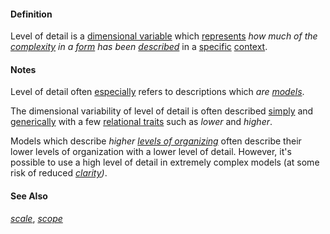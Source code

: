 #### Definition

Level of detail is a [dimensional variable](https://github.com/gcassel/Modular-Organization-Terminology/blob/master/compound-terms/dimensional-variable.md) which [represents](https://github.com/gcassel/Modular-Organization-Terminology/blob/master/terms/represent.md) *how much of the [complexity](https://github.com/gcassel/Modular-Organization-Terminology/blob/master/terms/complexity.md) in a [form](https://github.com/gcassel/Modular-Organization-Terminology/blob/master/terms/form.md) has been [described](https://github.com/gcassel/Modular-Organization-Terminology/blob/master/terms/describe.md)* in a [specific](https://github.com/gcassel/Modular-Organization-Terminology/blob/master/terms/specific.md) [context](https://github.com/gcassel/Modular-Organization-Terminology/blob/master/terms/context.md).
		
#### Notes

Level of detail often [especially](https://github.com/gcassel/Modular-Organization-Terminology/blob/master/terms/specialize.md) refers to descriptions which *are [models](https://github.com/gcassel/Modular-Organization-Terminology/blob/master/terms/model.md)*.
		
The dimensional variability of level of detail is often described [simply](https://github.com/gcassel/Modular-Organization-Terminology/blob/master/terms/simplicity.md) and [generically](https://github.com/gcassel/Modular-Organization-Terminology/blob/master/terms/generic.md) with a few [relational traits](https://github.com/gcassel/Modular-Organization-Terminology/blob/master/compound-terms/relational-trait.md) such as *lower* and *higher*.
		
Models which describe *higher [levels of organizing](https://github.com/gcassel/Modular-Organization-Terminology/blob/master/compound-terms/level-of-organizing.md)* often describe their lower levels of organization with a lower level of detail.  However, it's possible to use a high level of detail in extremely complex models (at some risk of reduced *[clarity](https://github.com/gcassel/Modular-Organization-Terminology/blob/master/terms/clarity.md))*.
		
#### See Also

*[scale](https://github.com/gcassel/Modular-Organization-Terminology/blob/master/terms/scale.md)*, *[scope](https://github.com/gcassel/Modular-Organization-Terminology/blob/master/terms/scope.md)*
